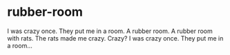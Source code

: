# rubber-room
I was crazy once. They put me in a room. A rubber room. A rubber room with rats. The rats made me crazy. Crazy? I was crazy once. They put me in a room...
